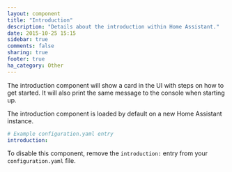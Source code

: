 ```yaml
---
layout: component
title: "Introduction"
description: "Details about the introduction within Home Assistant."
date: 2015-10-25 15:15
sidebar: true
comments: false
sharing: true
footer: true
ha_category: Other
---
```


The introduction component will show a card in the UI with steps on how to get started. It will also print the same message to the console when starting up.

The introduction component is loaded by default on a new Home Assistant instance.

```yaml
# Example configuration.yaml entry
introduction:
```

To disable this component, remove the `introduction:` entry from your `configuration.yaml` file.
